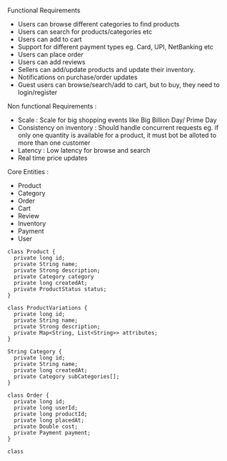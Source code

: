 Functional Requirements 
- Users can browse different categories to find products
- Users can search for products/categories etc
- Users can add to cart
- Support for different payment types eg. Card, UPI, NetBanking etc
- Users can place order
- Users can add reviews
- Sellers can add/update products and update their inventory.
- Notifications on purchase/order updates
- Guest users can browse/search/add to cart, but to buy, they need to login/register

Non functional Requirements :
- Scale : Scale for big shopping events like Big Billion Day/ Prime Day
- Consistency on inventory : Should handle concurrent requests eg. if only one quantity is available for a product, it must bot be alloted to more than one customer
- Latency : Low latency for browse and search
- Real time price updates

Core Entities : 
- Product
- Category
- Order
- Cart
- Review
- Inventory
- Payment
- User

```
class Product {
  private long id;
  private String name;
  private Strong description;
  private Category category
  private long createdAt;
  private ProductStatus status;
}
```

```
class ProductVariations {
  private long id;
  private String name;
  private Strong description;
  private Map<String, List<String>> attributes; 
}
``` 

```
String Category {
  private long id;
  private String name;
  private long createdAt;
  private Category subCategories[];
}
```

```
class Order {
  private long id;
  private long userId;
  private long productId;
  private long placedAt;
  private Double cost;
  private Payment payment;
}
```

```
class 
```



